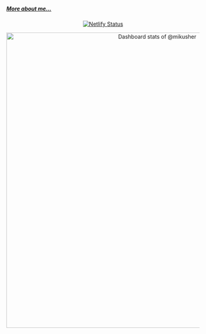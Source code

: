 <!--
[![trophy](https://github-profile-trophy.vercel.app/?username=mikusher)](https://www.mikusher.com/)
-->

<!--
<h2>I'm Luis Amilcar Tavares.</h2>
-->
<h5 align="left">
  <a href="https://www.mikusher.profile/" target="_blank">More about me...</a>
</h5>
<p align="center">
  <a href="https://app.netlify.com/sites/mikusher/deploys" target="_blank">
    <img src="https://api.netlify.com/api/v1/badges/02c464d3-8344-41f8-a5d5-38bf28e9e980/deploy-status" alt="Netlify Status" />
  </a>
</p>

<!-- Copy-paste in your Readme.md file -->
<a href="https://next.ossinsight.io/widgets/official/compose-user-dashboard-stats?user_id=3151021" target="_blank" style="display: block" align="center">
  <picture>
    <source media="(prefers-color-scheme: dark)" srcset="https://next.ossinsight.io/widgets/official/compose-user-dashboard-stats/thumbnail.png?user_id=3151021&image_size=auto&color_scheme=dark" width="771" height="auto">
    <img alt="Dashboard stats of @mikusher" src="https://next.ossinsight.io/widgets/official/compose-user-dashboard-stats/thumbnail.png?user_id=3151021&image_size=auto&color_scheme=light" width="771" height="auto">
  </picture>
</a>

<!-- Made with [OSS Insight](https://ossinsight.io/) -->

